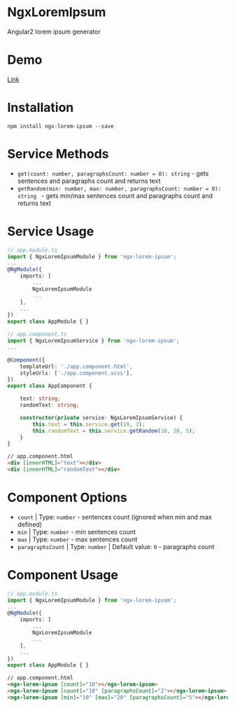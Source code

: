 # NgxLoremIpsum
Angular2 lorem ipsum generator

# Demo
[Link](https://lukasz-galka.github.io/ngx-lorem-ipsum-demo/)

# Installation
```npm install ngx-lorem-ipsum --save```

# Service Methods
- `get(count: number, paragraphsCount: number = 0): string` - gets sentences and paragraphs count and returns text
- `getRandom(min: number, max: number, paragraphsCount: number = 0): string ` - gets min/max sentences count and paragraphs count and returns text 

# Service Usage
````ts
// app.module.ts
import { NgxLoremIpsumModule } from 'ngx-lorem-ipsum';
...
@NgModule({
    imports: [
        ...
        NgxLoremIpsumModule
        ...
    ],
    ...
})
export class AppModule { }
````

````ts
// app.component.ts
import { NgxLoremIpsumService } from 'ngx-lorem-ipsum';
...

@Component({
    templateUrl: './app.component.html',
    styleUrls: ['./app.component.scss'],
})
export class AppComponent {    

    text: string;
    randomText: string;

    constructor(private service: NgxLoremIpsumService) {
        this.text = this.service.get(10, 2);
        this.randomText = this.service.getRandom(10, 20, 5);
    }
}

````

````html
// app.component.html
<div [innerHTML]="text"></div>
<div [innerHTML]="randomText"></div>
````

# Component Options
- `count` | Type: `number` - sentences count (ignored when min and max defined)
- `min` | Type: `number` - min sentences count
- `max` | Type: `number` - max sentences count
- `paragraphsCount` | Type: `number` | Default value: `0` - paragraphs count

# Component Usage
````ts
// app.module.ts
import { NgxLoremIpsumModule } from 'ngx-lorem-ipsum';
...
@NgModule({
    imports: [
        ...
        NgxLoremIpsumModule
        ...
    ],
    ...
})
export class AppModule { }
````

````html
// app.component.html
<ngx-lorem-ipsum [count]="10"></ngx-lorem-ipsum>
<ngx-lorem-ipsum [count]="10" [paragraphsCount]="2"></ngx-lorem-ipsum>
<ngx-lorem-ipsum [min]="10" [max]="20" [paragraphsCount]="5"></ngx-lorem-ipsum>
````
